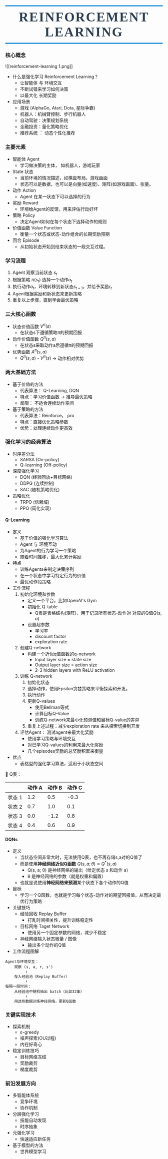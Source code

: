 <h1 style=" text-align: center; font-size: 3em; font-family: 'Georgia', serif; color: #2c3e50; margin: 0.5em 0; padding: 10px 0; border-top: 4px solid #3498db; border-bottom: 4px solid #3498db; text-transform: uppercase; letter-spacing: 3px;">Reinforcement Learning</h1>

### 核心概念
![[reinforcement-learning 1.png]]
- 什么是强化学习 Reinforcement Learning？
	- 让智能体 与 环境交互
	- 不断试错来学习如何决策
	- 以最大化 长期奖励 
- 应用场景
	- 游戏 (AlphaGo, Atari, Dota, 星际争霸)
	- 机器人：机械臂控制、步行机器人
	- 自动驾驶：决策规划系统
	- 金融投资：量化策略优化
	- 推荐系统 ： 动态个性化推荐


### 主要元素
- 智能体 Agent
	- 学习做决策的主体， 如机器人，游戏玩家
- State 状态
	- 当前环境的情况描述，如棋盘布局，游戏画面
	- 状态可以是数据，也可以是向量(如速度)、矩阵(如游戏画面)、张量。
- 动作 Action
	- Agent 在某一状态下可以选择的行为
- 奖励 Reward
	- 环境给Agent的反馈，用来评估行动好坏
- 策略 Policy
	- 决定Agent如何在每个状态下选择动作的规则
- 价值函数 Value Function
	- 衡量一个状态或状态-动作组合的长期奖励预期
- 回合 Episode 
	- 从初始状态开始到结束状态的一段交互过程。


### 学习流程
1. Agent 观察当前状态 $s_t$
2. 根据策略 $\pi(s_t)$ 选择一个动作$a_t$
3. 执行动作$a_t$，环境转移到新状态$s_{t+1}$，并给予奖励$r_t$
4. Agent根据奖励和新状态来更新策略
5. 重复以上步骤，直到学会最优策略


### 三大核心函数
- 状态价值函数 $V^π(s)$
	- 在状态s下遵循策略π的预期回报
- 动作价值函数 $Q^π(s,a)$
	- 在状态s采取动作a后遵循π的预期回报
- 优势函数 $A^π(s,a)$
	- $Q^π(s,a)$ - $V^π(s)$ → 动作相对优势

### 两大基础方法
- 基于价值的方法
	- 代表算法： Q-Learning, DQN
	- 特点：学习价值函数 -> 推导最优策略
	- 局限： 不适合连续动作空间
- 基于策略的方法
	- 代表算法：Reinforce， pro
	- 特点：直接优化策略参数
	- 优势：处理连续动作更高效
### 强化学习的经典算法
- 时序差分法
	- SARSA (On-policy)
	- Q-learning (Off-policy)
- 深度强化学习
	- DQN (经验回放+目标网络)
	- DDPG (连续控制)
	- SAC (随机策略优化)
- 策略优化
	- TRPO (信赖域)
	- PPO (简化实现)

#### Q-Learning
- 定义
	- 基于价值的强化学习算法
	- Agent 与 环境互动
	- 为Agent的行为学习一个策略
	- 随着时间推移，最大化累计奖励
- 特点
	- 训练Agents来制定决策序列
	- 在一个状态中学习特定行为的价值
	- 最优动作段策略
- 工作流程
	1. 初始化环境和参数
		- 定义一个平台，比如OpenAI's Gym
		- 初始化 Q-table
			- Q表是表格结构(矩阵)，用于记录所有状态-动作对 对应的Q值$Q(s, a)$
		- 设置超参数
			- 学习率
			- discount factor
			- exploration rate
	2. 创建Q-network
		- 构建一个近似q值函数的q-network
			- Input layer size = state size
			- Output  layer size = action size
			- 2-3 hidden layers with ReLU activation
	3. 训练 Q-network
		1. 初始化状态
		2. 选择动作，使用Epsilon贪婪策略来平衡探索和开发。
		3. 执行动作 
		4. 更新Q-values
			- 使用Bellman等式
			- 计算目标Q-Value
			- 训练Q-network来最小化预测值和目标Q-value的差异
		5. 重复上述过程：减少exploration rate 来从探索切换到开发
	4. 评估Agent： 测试agent来最大化奖励
		- 使用学习策略与环境交互
		- 对已学习Q-values的利用来最大化奖励
		- 几个episodes奖励的总奖励积累来衡量
- 优点
	- 表格型的强化学习算法，适用于小状态空间
	
	

🌰 Q表：

|      | **动作 A** | **动作 B** | **动作 C** |
| ---- | -------- | -------- | -------- |
| 状态 1 | 1.2      | 0.5      | -0.3     |
| 状态 2 | 0.7      | 1.0      | 0.1      |
| 状态 3 | 0.0      | -1.2     | 0.8      |
| 状态 4 | 0.4      | 0.6      | 0.9      |
#### DQNs
- 定义
	- 当状态空间非常大时，无法使用Q表，也不再存储s,a对的Q值了
	- 而是使用**神经网络近似Q函数** $Q(s, a; \theta) \approx Q^*(s, a)$
		- Q(s, a; θ) 是神经网络的输出（给定状态 s 和动作 a）
		- θ 是神经网络的参数（就是权重和偏置）
	- 也就是说使用**神经网络来预测**某个状态下各个动作的Q值
- 目标
	- 学习一个Q函数，也就是学习每个状态-动作对的期望回报值，从而决定最优行为策略
- 关键技巧
	- 经验回收 Replay Buffer
		- 打乱时间相关性，提升训练稳定性
	- 目标网络 Taget Network
		- 使用另一个固定参数的网络，减少不稳定
	- 神经网络输入状态微量 / 图像
		- 输出多个动作的Q值
- 工作流程图解
```text
Agent与环境交互：
    观察 (s, a, r, s')
         ↓
    存入经验池（Replay Buffer）
         ↓
每隔一段时间：
    从经验池中随机抽出 batch（比如32条）
         ↓
    用这些数据训练神经网络，更新Q函数
```

### 关键实现技术
- 探索机制
	- ε-greedy
	- 噪声探索(OU过程)
	- 内在好奇心
- 稳定训练技巧
	- 目标网络冻结
	- 奖励裁剪
	- 梯度裁剪

### 前沿发展方向

- 多智能体系统
	- 竞争环境
	- 协作机制
- 分层强化学习
	- 技能自动发现
	- 时序抽象
- 元强化学习
	- 快速适应新任务
- 基于模型的方法
	- 世界模型学习